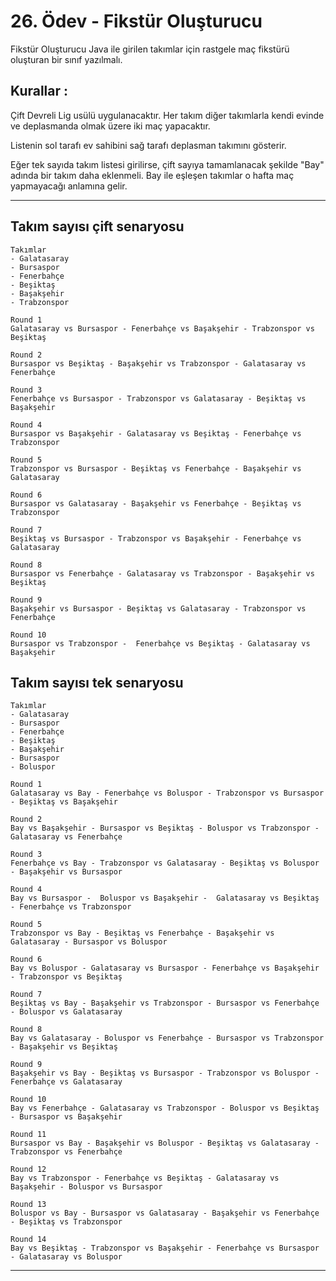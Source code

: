 # 26. Ödev - Fikstür Oluşturucu

Fikstür Oluşturucu
Java ile girilen takımlar için rastgele maç fikstürü oluşturan bir sınıf yazılmalı.

Kurallar :
---

Çift Devreli Lig usülü uygulanacaktır. Her takım diğer takımlarla kendi evinde ve deplasmanda olmak üzere iki maç yapacaktır.


Listenin sol tarafı ev sahibini sağ tarafı deplasman takımını gösterir.


Eğer tek sayıda takım listesi girilirse, çift sayıya tamamlanacak şekilde "Bay" adında bir takım daha eklenmeli. Bay ile eşleşen takımlar o hafta maç yapmayacağı anlamına gelir.

---
Takım sayısı çift senaryosu
---
```
Takımlar
- Galatasaray
- Bursaspor
- Fenerbahçe
- Beşiktaş
- Başakşehir
- Trabzonspor

Round 1
Galatasaray vs Bursaspor - Fenerbahçe vs Başakşehir - Trabzonspor vs Beşiktaş

Round 2
Bursaspor vs Beşiktaş - Başakşehir vs Trabzonspor - Galatasaray vs Fenerbahçe

Round 3
Fenerbahçe vs Bursaspor - Trabzonspor vs Galatasaray - Beşiktaş vs Başakşehir

Round 4
Bursaspor vs Başakşehir - Galatasaray vs Beşiktaş - Fenerbahçe vs Trabzonspor

Round 5
Trabzonspor vs Bursaspor - Beşiktaş vs Fenerbahçe - Başakşehir vs Galatasaray

Round 6
Bursaspor vs Galatasaray - Başakşehir vs Fenerbahçe - Beşiktaş vs Trabzonspor

Round 7
Beşiktaş vs Bursaspor - Trabzonspor vs Başakşehir - Fenerbahçe vs Galatasaray

Round 8
Bursaspor vs Fenerbahçe - Galatasaray vs Trabzonspor - Başakşehir vs Beşiktaş

Round 9
Başakşehir vs Bursaspor - Beşiktaş vs Galatasaray - Trabzonspor vs Fenerbahçe

Round 10
Bursaspor vs Trabzonspor -  Fenerbahçe vs Beşiktaş - Galatasaray vs Başakşehir
````
Takım sayısı tek senaryosu
----
````
Takımlar
- Galatasaray
- Bursaspor
- Fenerbahçe
- Beşiktaş
- Başakşehir
- Bursaspor
- Boluspor

Round 1
Galatasaray vs Bay - Fenerbahçe vs Boluspor - Trabzonspor vs Bursaspor - Beşiktaş vs Başakşehir

Round 2
Bay vs Başakşehir - Bursaspor vs Beşiktaş - Boluspor vs Trabzonspor - Galatasaray vs Fenerbahçe

Round 3
Fenerbahçe vs Bay - Trabzonspor vs Galatasaray - Beşiktaş vs Boluspor - Başakşehir vs Bursaspor

Round 4
Bay vs Bursaspor -  Boluspor vs Başakşehir -  Galatasaray vs Beşiktaş - Fenerbahçe vs Trabzonspor

Round 5
Trabzonspor vs Bay - Beşiktaş vs Fenerbahçe - Başakşehir vs Galatasaray - Bursaspor vs Boluspor

Round 6
Bay vs Boluspor - Galatasaray vs Bursaspor - Fenerbahçe vs Başakşehir - Trabzonspor vs Beşiktaş

Round 7
Beşiktaş vs Bay - Başakşehir vs Trabzonspor - Bursaspor vs Fenerbahçe - Boluspor vs Galatasaray

Round 8
Bay vs Galatasaray - Boluspor vs Fenerbahçe - Bursaspor vs Trabzonspor - Başakşehir vs Beşiktaş

Round 9
Başakşehir vs Bay - Beşiktaş vs Bursaspor - Trabzonspor vs Boluspor - Fenerbahçe vs Galatasaray

Round 10
Bay vs Fenerbahçe - Galatasaray vs Trabzonspor - Boluspor vs Beşiktaş - Bursaspor vs Başakşehir

Round 11
Bursaspor vs Bay - Başakşehir vs Boluspor - Beşiktaş vs Galatasaray - Trabzonspor vs Fenerbahçe

Round 12
Bay vs Trabzonspor - Fenerbahçe vs Beşiktaş - Galatasaray vs Başakşehir - Boluspor vs Bursaspor

Round 13
Boluspor vs Bay - Bursaspor vs Galatasaray - Başakşehir vs Fenerbahçe - Beşiktaş vs Trabzonspor

Round 14
Bay vs Beşiktaş - Trabzonspor vs Başakşehir - Fenerbahçe vs Bursaspor - Galatasaray vs Boluspor
````
----
